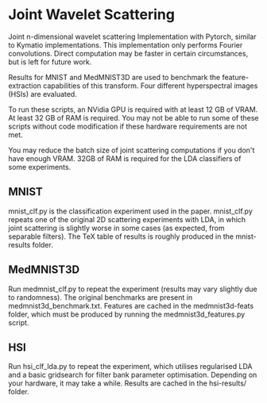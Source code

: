 # Joint Wavelet Scattering
Joint n-dimensional wavelet scattering Implementation with Pytorch, similar to Kymatio implementations. This implementation only performs Fourier convolutions. Direct computation may be faster in certain circumstances, but is left for future work.

Results for MNIST and MedMNIST3D are used to benchmark the feature-extraction capabilities of this transform. Four different hyperspectral images (HSIs) are evaluated.

To run these scripts, an NVidia GPU is required with at least 12 GB of VRAM. At least 32 GB of RAM is required. You may not be able to run some of these scripts without code modification if these hardware requirements are not met.

You may reduce the batch size of joint scattering computations if you don't have enough VRAM. 32GB of RAM is required for the LDA classifiers of some experiments.

## MNIST
mnist_clf.py is the classification experiment used in the paper. mnist_clf.py repeats one of the original 2D scattering experiments with LDA, in which joint scattering is slightly worse in some cases (as expected, from separable filters). The TeX table of results is roughly produced in the mnist-results folder.

## MedMNIST3D

Run medmnist_clf.py to repeat the experiment (results may vary slightly due to randomness). The original benchmarks are present in medmnist3d_benchmark.txt. Features are cached in the medmnist3d-feats folder, which must be produced by running the medmnist3d_features.py script. 

## HSI

Run hsi_clf_lda.py to repeat the experiment, which utilises regularised LDA and a basic gridsearch for filter bank parameter optimisation. Depending on your hardware, it may take a while. Results are cached in the hsi-results/ folder.


